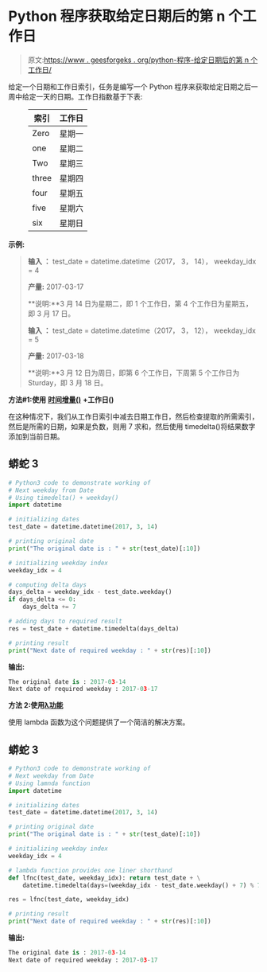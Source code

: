 # Python 程序获取给定日期后的第 n 个工作日

> 原文:[https://www . geesforgeks . org/python-程序-给定日期后的第 n 个工作日/](https://www.geeksforgeeks.org/python-program-to-get-the-nth-weekday-after-a-given-date/)

给定一个日期和工作日索引，任务是编写一个 Python 程序来获取给定日期之后一周中给定一天的日期。工作日指数基于下表:

<figure class="table">

| 索引 | 工作日 |
| --- | --- |
| Zero | 星期一 |
| one | 星期二 |
| Two | 星期三 |
| three | 星期四 |
| four | 星期五 |
| five | 星期六 |
| six | 星期日 |

</figure>

**示例:**

> **输入 ：** test_date = datetime.datetime（2017， 3， 14）， weekday_idx = 4
> 
> **产量:** 2017-03-17
> 
> **说明:**3 月 14 日为星期二，即 1 个工作日，第 4 个工作日为星期五，即 3 月 17 日。
> 
> **输入 ：** test_date = datetime.datetime（2017， 3， 12）， weekday_idx = 5
> 
> **产量:** 2017-03-18
> 
> **说明:**3 月 12 日为周日，即第 6 个工作日，下周第 5 个工作日为 Sturday，即 3 月 18 日。

**方法#1:使用** [**时间增量()**](https://www.geeksforgeeks.org/python-datetime-timedelta-function/) **+工作日()**

在这种情况下，我们从工作日索引中减去日期工作日，然后检查提取的所需索引，然后是所需的日期，如果是负数，则用 7 求和，然后使用 timedelta()将结果数字添加到当前日期。

## 蟒蛇 3

```py
# Python3 code to demonstrate working of
# Next weekday from Date
# Using timedelta() + weekday()
import datetime

# initializing dates
test_date = datetime.datetime(2017, 3, 14)

# printing original date
print("The original date is : " + str(test_date)[:10])

# initializing weekday index
weekday_idx = 4

# computing delta days
days_delta = weekday_idx - test_date.weekday()
if days_delta <= 0:
    days_delta += 7

# adding days to required result
res = test_date + datetime.timedelta(days_delta)

# printing result
print("Next date of required weekday : " + str(res)[:10])
```

**输出:**

```py
The original date is : 2017-03-14
Next date of required weekday : 2017-03-17
```

**方法 2:使用**[**λ功能**](https://www.geeksforgeeks.org/python-lambda-anonymous-functions-filter-map-reduce/)

使用 lambda 函数为这个问题提供了一个简洁的解决方案。

## 蟒蛇 3

```py
# Python3 code to demonstrate working of
# Next weekday from Date
# Using lamnda function
import datetime

# initializing dates
test_date = datetime.datetime(2017, 3, 14)

# printing original date
print("The original date is : " + str(test_date)[:10])

# initializing weekday index
weekday_idx = 4

# lambda function provides one liner shorthand
def lfnc(test_date, weekday_idx): return test_date + \
    datetime.timedelta(days=(weekday_idx - test_date.weekday() + 7) % 7)

res = lfnc(test_date, weekday_idx)

# printing result
print("Next date of required weekday : " + str(res)[:10])
```

**输出:**

```py
The original date is : 2017-03-14
Next date of required weekday : 2017-03-17
```